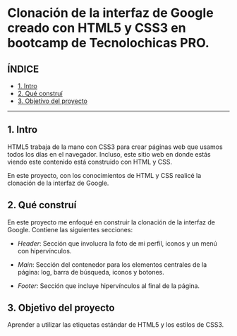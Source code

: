 # Clonación de la interfaz de Google creado con HTML5 y CSS3 en bootcamp de Tecnolochicas PRO.

## ÍNDICE

* [1. Intro](https://github.com/Lisset-Mejia/ClonDeGoogle/edit/main/README.md#1-intro)
* [2. Qué construí](https://github.com/Lisset-Mejia/ClonDeGoogle/edit/main/README.md#2-qu%C3%A9-constru%C3%AD)
* [3. Objetivo del proyecto](https://github.com/Lisset-Mejia/ClonDeGoogle/edit/main/README.md#3-objetivo-del-proyecto)

****

## 1. Intro
HTML5 trabaja de la mano con CSS3 para crear páginas web que usamos todos los días en el navegador. Incluso, este sitio web en donde estás viendo este contenido está construido con HTML y CSS.

En este proyecto, con los conocimientos de HTML y CSS realicé la clonación de la interfaz de Google.

## 2. Qué construí 
En este proyecto me enfoqué en construir la clonación de la interfaz de Google.
Contiene las siguientes secciones:

* *Header*: Sección que involucra la foto de mi perfil, iconos y un menú con hipervínculos.

* *Main*: Sección del contenedor para los elementos centrales de la página: log, barra de búsqueda, iconos y botones.

* *Footer*: Sección que incluye hipervínculos al final de la página.

## 3. Objetivo del proyecto
Aprender a utilizar las etiquetas estándar  de HTML5 y los estilos de CSS3.
